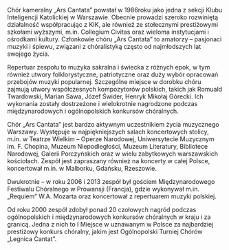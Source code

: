 Chór kameralny „Ars Cantata” powstał w 1986roku jako jedna z sekcji Klubu Inteligencji Katolickiej w Warszawie. Obecnie prowadzi szeroko rozwiniętą działalność współpracując z KIK, ale również ze stołecznymi prestiżowymi szkołami wyższymi, m.in. Collegium Civitas oraz wieloma instytucjami i ośrodkami kultury. Członkowie chóru „Ars Cantata” to amatorzy – pasjonaci muzyki i śpiewu, związani z chóralistyką często od najmłodszych lat swojego życia.


Repertuar zespołu to muzyka sakralna i świecka z różnych epok, w tym również utwory folklorystyczne, patriotyczne oraz duży wybór opracowań przebojów muzyki popularnej. Szczególne miejsce w dorobku chóru zajmują utwory współczesnych kompozytorów polskich, takich jak Romuald Twardowski, Marian Sawa, Józef Świder, Henryk Mikołaj Górecki. Ich wykonania zostały dostrzeżone i wielokrotnie nagrodzone podczas międzynarodowych i ogólnopolskich konkursów chóralnych. 


Chór „Ars Cantata” jest bardzo aktywnym uczestnikiem życia muzycznego Warszawy. Występuje w najpiękniejszych salach koncertowych stolicy, m.in. w Teatrze Wielkim – Operze Narodowej, Uniwersytecie Muzycznym im. F. Chopina, Muzeum Niepodległości, Muzeum Literatury, Bibliotece Narodowej, Galerii Porczyńskich oraz w wielu zabytkowych warszawskich kościołach. Zespół jest zapraszany również na koncerty w całej Polsce, koncertował m.in. w Malborku, Gdańsku, Rzeszowie.  


Dwukrotnie – w roku 2006 i 2013 zespół był gościem Międzynarodowego Festiwalu Chóralnego w Prowansji (Francja), gdzie wykonywał m.in. „Requiem” W.A. Mozarta oraz koncertował z repertuarem muzyki polskiej.


Od roku 2000 zespół zdobył ponad 20 czołowych nagród podczas ogólnopolskich i międzynarodowych konkursów chóralnych w kraju i za granicą. Jedna z nich to I Miejsce w uznawanym w Polsce za najbardziej prestiżowy konkurs chóralny, jakim jest Ogólnopolski Turniej Chórów „Legnica Cantat”. 
